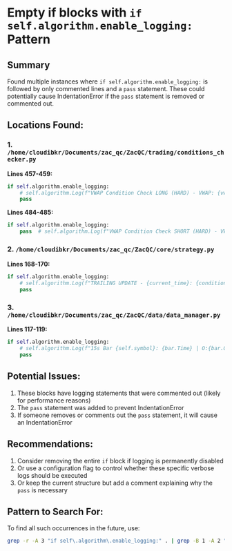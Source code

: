# Empty if blocks with `if self.algorithm.enable_logging:` Pattern

## Summary
Found multiple instances where `if self.algorithm.enable_logging:` is followed by only commented lines and a `pass` statement. These could potentially cause IndentationError if the `pass` statement is removed or commented out.

## Locations Found:

### 1. `/home/cloudibkr/Documents/zac_qc/ZacQC/trading/conditions_checker.py`

**Lines 457-459:**
```python
if self.algorithm.enable_logging:
    # self.algorithm.Log(f"VWAP Condition Check LONG (HARD) - VWAP: {vwap_price:.4f}, Threshold: {hard_threshold:.4f}, Result: {result}")
    pass
```

**Lines 484-485:**
```python
if self.algorithm.enable_logging:
    pass  # self.algorithm.Log(f"VWAP Condition Check SHORT (HARD) - VWAP: {vwap_price:.4f}, Threshold: {hard_threshold:.4f}, Result: {result}")
```

### 2. `/home/cloudibkr/Documents/zac_qc/ZacQC/core/strategy.py`

**Lines 168-170:**
```python
if self.algorithm.enable_logging:
    # self.algorithm.Log(f"TRAILING UPDATE - {current_time}: {condition} OrderID={ticket.OrderId}, Entry Price={current_stop_price:.2f}, Market Price={current_price:.2f}, No Update Needed, Trailing %={trailing_pct:.3f}%")
    pass
```

### 3. `/home/cloudibkr/Documents/zac_qc/ZacQC/data/data_manager.py`

**Lines 117-119:**
```python
if self.algorithm.enable_logging:
    # self.algorithm.Log(f"15s Bar {self.symbol}: {bar.Time} | O:{bar.Open:.2f} H:{bar.High:.2f} L:{bar.Low:.2f} C:{bar.Close:.2f} V:{bar.Volume}")
    pass
```

## Potential Issues:
1. These blocks have logging statements that were commented out (likely for performance reasons)
2. The `pass` statement was added to prevent IndentationError
3. If someone removes or comments out the `pass` statement, it will cause an IndentationError

## Recommendations:
1. Consider removing the entire `if` block if logging is permanently disabled
2. Or use a configuration flag to control whether these specific verbose logs should be executed
3. Or keep the current structure but add a comment explaining why the `pass` is necessary

## Pattern to Search For:
To find all such occurrences in the future, use:
```bash
grep -r -A 3 "if self\.algorithm\.enable_logging:" . | grep -B 1 -A 2 "^\s*#\|pass"
```